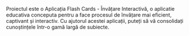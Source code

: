 Proiectul este o Aplicația Flash Cards - Învățare Interactivă,  o aplicatie educativa  conceputa pentru a face procesul de învățare mai eficient, captivant și interactiv. Cu ajutorul acestei aplicații, puteți să vă consolidați cunoștințele într-o gamă largă de subiecte.
